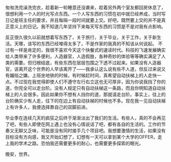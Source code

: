 <p>匆匆洗完澡洗完衣，趁着新一轮睡意还没袭来，趁着另外两个室友都回房休息了，很想利用一个人的时光写点东西。一个人写东西的习惯在初中就已经养成，当时写日记是班主任的要求，并且每隔一段时间就要上交。好吧，既然要上交的并不是真正意义上的日记。我不知道几年坚持下来每天写东西的习惯是不是对我有点影响。</p><p>反正很久很久以前就想着写东西了，关于旅行，关于毕业，关于工作，关于新生活。天哪，该写的东西已经堆得太多了，不是作家的我真的不知该从何说起。&nbsp;不过有一样是肯定的，我很不喜欢今天这个快餐式的速读时代。科技的飞速发展确实给人类带来了许多便利，人造器官，人造假肢，各种奇妙的体验等等确实满足了人类的需要。但归根结底，有些东西在层层包围之下透不过起来。如果没有人造器官，该离开这个世界的人早该离开了——我承认这么说有些不人道，但反过来说又有媚俗之嫌。上班坐地铁的时候，有时候赶时间，真希望自动扶梯上的人走快一点。不过现在我觉得即使人们不遵守左行右立这也无可厚非，因为你说我挡了你的道，你完全可以走台阶。没有人规定只有自动扶梯这一条路，而且你明知道自动扶梯上的人会很多。因此如果你不想有人挡你的道，那就请走台阶。事实上，往上的台阶确实少有人走，往下的在边上有自动扶梯的时候也不多。现在我一见自动扶梯上有许多人，我便选择靠自己的双脚前进。</p><p>毕业季在连续几天的疯狂之后终于渐渐淡出了我们的生活。有些人，真的不会再见了吧，有些人即使在网上遇上也没有心情说话了吧，都有各自的生活的。工作的节奏又无聊又乏味，可能是没有同时接手几个项目吧。我想要激情的生活，如果没有目标没有方向感，我又开始幻想了，幻想有一天可以拿到某个大学的OFFER，走上我的学术之路。恐怕我还需要更多的耐心，也需要更多探索的眼光。</p><p>晚安，世界。</p>